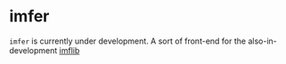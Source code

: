 # imfer
`imfer` is currently under development.  A sort of front-end for the also-in-development [imflib](https://github.com/mjiggidy/imflib)
